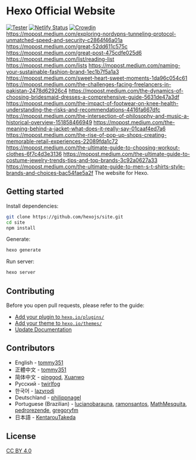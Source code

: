 # Hexo Official Website

[![Tester](https://github.com/hexojs/site/actions/workflows/tester.yml/badge.svg)](https://github.com/hexojs/site/actions/workflows/tester.yml)
[![Netlify Status](https://api.netlify.com/api/v1/badges/beeb7e86-4485-4381-8529-6b2a92df5dd7/deploy-status)](https://app.netlify.com/sites/hexo-site/deploys)
[![Crowdin](https://badges.crowdin.net/hexo/localized.svg)](https://crowdin.com/project/hexo)
https://mopost.medium.com/exploring-nordvpns-tunneling-protocol-unmatched-speed-and-security-c2864f46a01a
https://mopost.medium.com/great-52dd611c575c
https://mopost.medium.com/great-post-475cdfe025d6
https://mopost.medium.com/list/reading-list
https://mopost.medium.com/lists
https://mopost.medium.com/naming-your-sustainable-fashion-brand-1ec1b7f5a1a3
https://mopost.medium.com/sweet-heart-sweet-moments-1da96c054c61
https://mopost.medium.com/the-challenges-facing-freelancers-in-pakistan-2478d62926c4
https://mopost.medium.com/the-dynamics-of-choosing-bridesmaid-dresses-a-comprehensive-guide-5631de47a3df
https://mopost.medium.com/the-impact-of-footwear-on-knee-health-understanding-the-risks-and-recommendations-4416fa667dfc
https://mopost.medium.com/the-intersection-of-philosophy-and-music-a-historical-overview-151858466949
https://mopost.medium.com/the-meaning-behind-a-jacket-what-does-it-really-say-01caaf4ed7a6
https://mopost.medium.com/the-rise-of-pop-up-shops-creating-memorable-retail-experiences-22089fda1c72
https://mopost.medium.com/the-ultimate-guide-to-choosing-workout-clothes-6f7c4d3e3136
https://mopost.medium.com/the-ultimate-guide-to-costume-jewelry-trends-tips-and-top-brands-3c92a0627a33
https://mopost.medium.com/the-ultimate-guide-to-men-s-t-shirts-style-brands-and-choices-bac54fae5a2f
The website for Hexo.

## Getting started

Install dependencies:

```bash
git clone https://github.com/hexojs/site.git
cd site
npm install
```

Generate:

```bash
hexo generate
```

Run server:

```bash
hexo server
```

## Contributing

Before you open pull requests, please refer to the guide:

- [Add your plugin to `hexo.io/plugins/`](https://hexo.io/docs/plugins#Publishing)
- [Add your theme to `hexo.io/themes/`](https://hexo.io/docs/themes#Publishing)
- [Update Documentation](https://hexo.io/docs/contributing#Updating-Documentation)

## Contributors

- English - [tommy351](https://github.com/tommy351)
- 正體中文 - [tommy351](https://github.com/tommy351)
- 简体中文 - [pinggod](https://github.com/pinggod), [Xuanwo](https://github.com/Xuanwo)
- Русский - [twirlfog](https://github.com/twirlfog)
- 한국어 - [lazyrodi](https://github.com/lazyrodi)
- Deutschland - [philippnagel](https://github.com/philippnagel)
- Portuguese (Brazilian) - [lucianobarauna](https://github.com/lucianobarauna), [ramonsantos](https://github.com/ramonsantos), [MathMesquita](https://github.com/MathMesquita), [pedrorezende](https://github.com/pedrorezende), [gregoryfm](https://github.com/gregoryfm)
- 日本語 - [KentarouTakeda](https://github.com/KentarouTakeda)

## License

[CC BY 4.0](http://creativecommons.org/licenses/by/4.0/)
